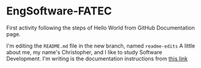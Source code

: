 # EngSoftware-FATEC
First activity following the steps of Hello World from GitHub Documentation page.

I'm editing the `README.md` file in the new branch, named `readme-edits`
A little about me, my name's Christopher, and I like to study Software Development. I'm writing is the documentation instructions from [this link](https://docs.github.com/en/get-started/start-your-journey/hello-world#step-3-make-and-commit-changes)
